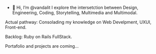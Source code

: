 - 👋 Hi, I’m @vandalit
I explore the intersetction between Design, Engineering, Coding, Storytelling, Multimedia and Multimodal.

Actual pathway: Consolading my knowledge on Web Develpment, UXUI, Front-end. 
<br>

Backlog: Ruby on Rails FullStack.

Portafolio and projects are coming...

<!---
vandalit/vandalit is a ✨ special ✨ repository because its `README.md` (this file) appears on your GitHub profile.
You can click the Preview link to take a look at your changes.
--->

